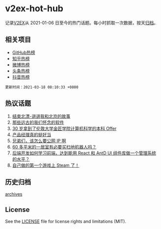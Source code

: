 # v2ex-hot-hub

 记录[V2EX](https://www.v2ex.com/)从 2021-01-06 日至今的热门话题。每小时抓取一次数据，按天[归档](archives)。
 
 ## 相关项目

- [GitHub热榜](https://github.com/lonnyzhang423/github-hot-hub)
- [知乎热榜](https://github.com/lonnyzhang423/zhihu-hot-hub)
- [微博热榜](https://github.com/lonnyzhang423/weibo-hot-hub)
- [头条热榜](https://github.com/lonnyzhang423/toutiao-hot-hub)
- [抖音热榜](https://github.com/lonnyzhang423/douyin-hot-hub)


 `更新时间：2021-03-18 08:10:33 +0800`

## 热议话题

1. [结束北漂-讲讲我和北京的故事](https://www.v2ex.com/t/762381)
1. [那些远古的我们怀念的软件](https://www.v2ex.com/t/762504)
1. [30 岁拿到了伦敦大学金匠学院计算机科学的本科 Offer](https://www.v2ex.com/t/762374)
1. [产品经理真的挺好当](https://www.v2ex.com/t/762383)
1. [兄弟们，该怎么要公网 IP 啊](https://www.v2ex.com/t/762315)
1. [60 多平米的一居室有必要买扫地机器人吗？](https://www.v2ex.com/t/762353)
1. [后端开发如何学习前端，达到能用 React 和 AntD UI 组件库做一个管理系统的水平？](https://www.v2ex.com/t/762361)
1. [自己做的第一个游戏上 Steam 了！](https://www.v2ex.com/t/762314)

## 历史归档

[archives](archives)

## License

See the [LICENSE](LICENSE) file for license rights and limitations (MIT).
